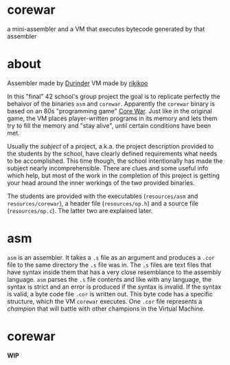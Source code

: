 # corewar
a mini-assembler and a VM that executes bytecode generated by that assembler

# about
Assembler made by [Durinder](https://github.com/Durinder)
VM made by [rikikoo](https://github.com/rikikoo)


In this "final" 42 school's group project the goal is to replicate perfectly the behaivor of the binaries `asm` and `corewar`.
Apparently the `corewar` binary is based on an 80s "programming game" [Core War](https://en.wikipedia.org/wiki/Core_War).
Just like in the original game, the VM places player-written programs in its memory and lets them try to fill the memory and "stay alive", until certain conditions have been met.


Usually the _subject_ of a project, a.k.a. the project description provided to the students by the school, have clearly defined requirements what needs to be accomplished.
This time though, the school intentionally has made the subject nearly incomprehensible.
There are clues and some useful info which help, but most of the work in the completion of this project is getting your head around the inner workings of the two provided binaries.


The students are provided with the executables (`resources/asm` and `resources/corewar`), a header file (`resources/op.h`) and a source file (`resources/op.c`).
The latter two are explained later.

# asm
`asm` is an assembler. It takes a `.s` file as an argument and produces a `.cor` file to the same directory the `.s` file was in.
The `.s` files are text files that have syntax inside them that has a very close resemblance to the assembly language.
`asm` parses the `.s` file contents and like with any language, the syntax is strict and an error is produced if the syntax is invalid.
If the syntax is valid, a byte code file `.cor` is written out. This byte code has a specific structure, which the VM `corewar` executes.
One `.cor` file represents a _champion_ that will battle with other champions in the Virtual Machine.

# corewar
**WIP**
